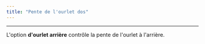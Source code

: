 ```yaml
---
title: "Pente de l'ourlet dos"
---
```


***

L'option **d'ourlet arrière** contrôle la pente de l'ourlet à l'arrière.




